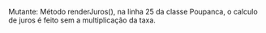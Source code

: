 Mutante: Método renderJuros(), na linha 25 da classe Poupanca, o calculo de juros é feito sem a multiplicação da taxa.